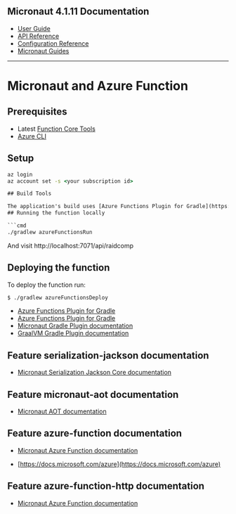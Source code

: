 ## Micronaut 4.1.11 Documentation

- [User Guide](https://docs.micronaut.io/4.1.11/guide/index.html)
- [API Reference](https://docs.micronaut.io/4.1.11/api/index.html)
- [Configuration Reference](https://docs.micronaut.io/4.1.11/guide/configurationreference.html)
- [Micronaut Guides](https://guides.micronaut.io/index.html)
---

# Micronaut and Azure Function

## Prerequisites

- Latest [Function Core Tools](https://aka.ms/azfunc-install)
- [Azure CLI](https://docs.microsoft.com/en-us/cli/azure/)

## Setup

```cmd
az login
az account set -s <your subscription id>

## Build Tools

The application's build uses [Azure Functions Plugin for Gradle](https://plugins.gradle.org/plugin/com.microsoft.azure.azurefunctions).
## Running the function locally

```cmd
./gradlew azureFunctionsRun
```

And visit http://localhost:7071/api/raidcomp

## Deploying the function

To deploy the function run:

```bash
$ ./gradlew azureFunctionsDeploy
```



- [Azure Functions Plugin for Gradle](https://plugins.gradle.org/plugin/com.microsoft.azure.azurefunctions)
- [Azure Functions Plugin for Gradle](https://plugins.gradle.org/plugin/com.microsoft.azure.azurefunctions)
- [Micronaut Gradle Plugin documentation](https://micronaut-projects.github.io/micronaut-gradle-plugin/latest/)
- [GraalVM Gradle Plugin documentation](https://graalvm.github.io/native-build-tools/latest/gradle-plugin.html)
## Feature serialization-jackson documentation

- [Micronaut Serialization Jackson Core documentation](https://micronaut-projects.github.io/micronaut-serialization/latest/guide/)


## Feature micronaut-aot documentation

- [Micronaut AOT documentation](https://micronaut-projects.github.io/micronaut-aot/latest/guide/)


## Feature azure-function documentation

- [Micronaut Azure Function documentation](https://micronaut-projects.github.io/micronaut-azure/latest/guide/index.html#simpleAzureFunctions)

- [https://docs.microsoft.com/azure](https://docs.microsoft.com/azure)


## Feature azure-function-http documentation

- [Micronaut Azure Function documentation](https://micronaut-projects.github.io/micronaut-azure/latest/guide/index.html#azureHttpFunctions)


